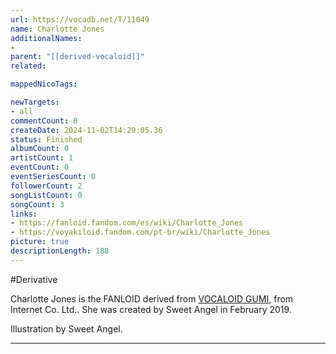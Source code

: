 ```yaml
---
url: https://vocadb.net/T/11049
name: Charlotte Jones
additionalNames: 
- 
parent: "[[derived-vocaloid]]"
related:

mappedNicoTags:

newTargets:
- all
commentCount: 0
createDate: 2024-11-02T14:29:05.36
status: Finished
albumCount: 0
artistCount: 1
eventCount: 0
eventSeriesCount: 0
followerCount: 2
songListCount: 0
songCount: 3
links: 
- https://fanloid.fandom.com/es/wiki/Charlotte_Jones
- https://voyakiloid.fandom.com/pt-br/wiki/Charlotte_Jones
picture: true
descriptionLength: 188
---
```


#Derivative

Charlotte Jones is the FANLOID derived from [VOCALOID GUMI](https://vocadb.net/Ar/3), from Internet Co. Ltd.. She was created by Sweet Angel in February 2019.

Illustration by Sweet Angel.

---

